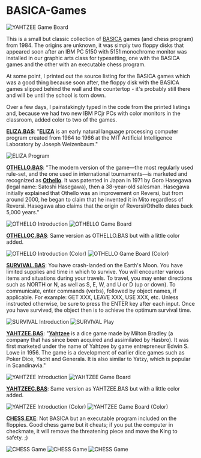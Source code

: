 # BASICA-Games

![YAHTZEE Game Board](images/YAHTZEE_board.png)

This is a small but classic collection of [BASICA](https://en.wikipedia.org/wiki/IBM_BASIC#IBM_Advanced_BASIC) games (and chess program) from 1984. The origins are unknown, it was simply two floppy disks that appeared soon after an IBM PC 5150 with 5151 monochrome monitor was installed in our graphic arts class for typesetting, one with the BASICA games and the other with an executable chess program.

At some point, I printed out the source listing for the BASICA games which was a good thing because soon after, the floppy disk with the BASICA games slipped behind the wall and the countertop - it's probably still there and will be until the school is torn down.

Over a few days, I painstakingly typed in the code from the printed listings and, because we had two new IBM PCjr PCs with color monitors in the classroom, added color to two of the games.

**[ELIZA.BAS](ELIZA.BAS)**: "[**ELIZA**](https://en.wikipedia.org/wiki/ELIZA) is an early natural language processing computer program created from 1964 to 1966 at the MIT Artificial Intelligence Laboratory by Joseph Weizenbaum."

![ELIZA Program](images/ELIZA.png)

**[OTHELLO.BAS](OTHELLO.BAS)**: "The modern version of the game—the most regularly used rule-set, and the one used in international tournaments—is marketed and recognized as [**Othello**](https://en.wikipedia.org/wiki/Reversi#Othello). It was patented in Japan in 1971 by Goro Hasegawa (legal name: Satoshi Hasegawa), then a 38-year-old salesman. Hasegawa initially explained that Othello was an improvement on Reversi, but from around 2000, he began to claim that he invented it in Mito regardless of Reversi. Hasegawa also claims that the origin of Reversi/Othello dates back 5,000 years."

![OTHELLO Introduction](images/OTHELLO_intro.png)
![OTHELLO Game Board](images/OTHELLO_board.png)

**[OTHELLOC.BAS](OTHELLOC.BAS)**: Same version as OTHELLO.BAS but with a little color added.

![OTHELLO Introduction (Color)](images/OTHELLO_intro_color.png)
![OTHELLO Game Board (Color)](images/OTHELLO_board_color.png)

**[SURVIVAL.BAS](SURVIVAL.BAS)**: You have crash-landed on the Earth's Moon. You have limited supplies and time in which to survive. You will encounter various items and situations during your travels. To travel, you may enter directions such as NORTH or N, as well as S, E, W, and U or D (up or down). To communicate, enter commands (verbs), followed by object names, if applicable. For example: GET XXX, LEAVE XXX, USE XXX, etc. Unless instructed otherwise, be sure to press the ENTER key after each input. Once you have survived, the object then is to achieve the optimum survival time.

![SURVIVAL Introduction](images/SURVIVAL_intro.png)
![SURVIVAL Play](images/SURVIVAL_play.png)

**[YAHTZEE.BAS](YAHTZEE.BAS)**: "[**Yahtzee**](https://en.wikipedia.org/wiki/Yahtzee) is a dice game made by Milton Bradley (a company that has since been acquired and assimilated by Hasbro). It was first marketed under the name of Yahtzee by game entrepreneur Edwin S. Lowe in 1956. The game is a development of earlier dice games such as Poker Dice, Yacht and Generala. It is also similar to Yatzy, which is popular in Scandinavia."

![YAHTZEE Introduction](images/YAHTZEE_intro.png)
![YAHTZEE Game Board](images/YAHTZEE_board.png)

**[YAHTZEEC.BAS](YAHTZEEC.BAS)**: Same version as YAHTZEE.BAS but with a little color added.

![YAHTZEE Introduction (Color)](images/YAHTZEE_intro_color.png)
![YAHTZEE Game Board (Color)](images/YAHTZEE_board_color.png)

**[CHESS.EXE](CHESS.EXE)**: Not BASICA but an executable program included on the floppies. Good chess game but it cheats; if you put the computer in checkmate, it will remove the threatening piece and move the King to safety. ;)

![CHESS Game](images/CHESS_intro.png)
![CHESS Game](images/CHESS_instructions.png)
![CHESS Game](images/CHESS+board.png)
